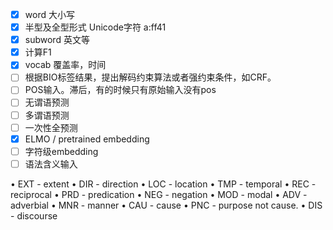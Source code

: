- [x] word 大小写
- [x] 半型及全型形式 Unicode字符 a:ff41
- [x] subword 英文等
- [x] 计算F1
- [x] vocab 覆盖率，时间
- [ ] 根据BIO标签结果，提出解码约束算法或者强约束条件，如CRF。
- [ ] POS输入。滞后，有的时候只有原始输入没有pos
- [ ] 无谓语预测
- [ ] 多谓语预测
- [ ] 一次性全预测
- [x] ELMO / pretrained embedding
- [ ] 字符级embedding
- [ ] 语法含义输入

• EXT - extent 
• DIR - direction 
• LOC - location 
• TMP - temporal 
• REC - reciprocal 
• PRD - predication 
• NEG - negation 
• MOD - modal 
• ADV - adverbial 
• MNR - manner 
• CAU - cause 
• PNC - purpose not cause. 
• DIS - discourse